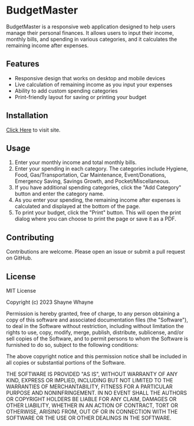 # BudgetMaster

BudgetMaster is a responsive web application designed to help users manage their personal finances. It allows users to input their income, monthly bills, and spending in various categories, and it calculates the remaining income after expenses.

## Features

- Responsive design that works on desktop and mobile devices
- Live calculation of remaining income as you input your expenses
- Ability to add custom spending categories
- Print-friendly layout for saving or printing your budget

## Installation

<a href="https://shaynefw.github.io/BudgetMaster/" target="_blank">Click Here</a> to visit site.



## Usage

1. Enter your monthly income and total monthly bills.
2. Enter your spending in each category. The categories include Hygiene, Food, Gas/Transportation, Car Maintenance, Event/Donations, Emergency Saving, Savings Growth, and Pocket/Miscellaneous.
3. If you have additional spending categories, click the "Add Category" button and enter the category name.
4. As you enter your spending, the remaining income after expenses is calculated and displayed at the bottom of the page.
5. To print your budget, click the "Print" button. This will open the print dialog where you can choose to print the page or save it as a PDF.

## Contributing

Contributions are welcome. Please open an issue or submit a pull request on GitHub.

## License

MIT License

Copyright (c) 2023 Shayne Whayne

Permission is hereby granted, free of charge, to any person obtaining a copy
of this software and associated documentation files (the "Software"), to deal
in the Software without restriction, including without limitation the rights
to use, copy, modify, merge, publish, distribute, sublicense, and/or sell
copies of the Software, and to permit persons to whom the Software is
furnished to do so, subject to the following conditions:

The above copyright notice and this permission notice shall be included in all
copies or substantial portions of the Software.

THE SOFTWARE IS PROVIDED "AS IS", WITHOUT WARRANTY OF ANY KIND, EXPRESS OR
IMPLIED, INCLUDING BUT NOT LIMITED TO THE WARRANTIES OF MERCHANTABILITY,
FITNESS FOR A PARTICULAR PURPOSE AND NONINFRINGEMENT. IN NO EVENT SHALL THE
AUTHORS OR COPYRIGHT HOLDERS BE LIABLE FOR ANY CLAIM, DAMAGES OR OTHER
LIABILITY, WHETHER IN AN ACTION OF CONTRACT, TORT OR OTHERWISE, ARISING FROM,
OUT OF OR IN CONNECTION WITH THE SOFTWARE OR THE USE OR OTHER DEALINGS IN THE
SOFTWARE.

